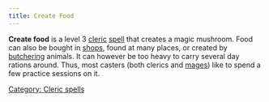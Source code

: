 ```yaml
---
title: Create Food
---
```


**Create food** is a level 3 [cleric](cleric "wikilink")
[spell](spell "wikilink") that creates a magic mushroom. Food can also
be bought in [shops](shops "wikilink"), found at many places, or created
by [butchering](butcher "wikilink") animals. It can however be too heavy
to carry several day rations around. Thus, most casters (both clerics
and [mages](mage "wikilink")) like to spend a few practice sessions on
it.

[Category: Cleric spells](Category:_Cleric_spells "wikilink")